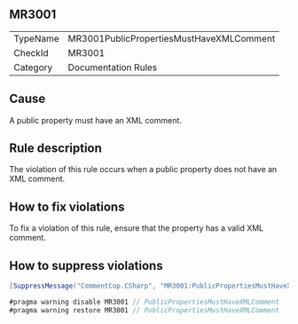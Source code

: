 ## MR3001

<table>
<tr>
  <td>TypeName</td>
  <td>MR3001PublicPropertiesMustHaveXMLComment</td>
</tr>
<tr>
  <td>CheckId</td>
  <td>MR3001</td>
</tr>
<tr>
  <td>Category</td>
  <td>Documentation Rules</td>
</tr>
</table>

## Cause

A public property must have an XML comment.

## Rule description

The violation of this rule occurs when a public property does not have an XML comment.

## How to fix violations

To fix a violation of this rule, ensure that the property has a valid XML comment.

## How to suppress violations

```csharp
[SuppressMessage("CommentCop.CSharp", "MR3001:PublicPropertiesMustHaveXMLComment", Justification = "Reviewed.")]
```

```csharp
#pragma warning disable MR3001 // PublicPropertiesMustHaveXMLComment
#pragma warning restore MR3001 // PublicPropertiesMustHaveXMLComment
```